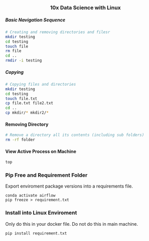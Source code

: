 ### <center> 10x Data Science with Linux </center>

##### Basic Navigation Sequence

```bash
# Creating and removing directories and filesr
mkdir testing
cd testing
touch file
rm file
cd ..
rmdir -i testing
```

##### Copying

```bash
# Copying files and directories
mkdir testing
cd testing
touch file.txt
cp file.txt file2.txt
cd ..
cp mkdir/* mkdir2/*
```

#### Removing Directory

```bash
# Remove a directory all its contents (including sub folders)
rm -rf folder
```

#### View Active Process on Machine

```bash
top
```

### Pip Free and Requirement Folder

Export enviroment package versions into a requirements file.
```
conda activate airflow
pip freeze > requirement.txt
```


### Install into Linux Enviroment

Only do this in your docker file. Do not do this in main machine.
```
pip install requirement.txt
```
